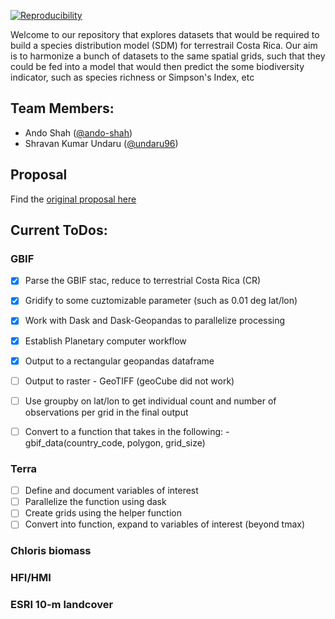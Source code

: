 
[![Reproducibility](https://github.com/espm-288/final-project-team-ando-shravan-final_proj/actions/workflows/main.yml/badge.svg)](ttps://github.com/espm-288/spatial-spatial_ando_shravan/actions/workflows/main.yml)

Welcome to our repository that explores datasets that would be required to build a species distribution model (SDM) for terrestrail Costa Rica. Our aim is to harmonize a bunch of datasets to the same spatial grids, such that they could be fed into a model that would then predict the some biodiversity indicator, such as species richness or Simpson's Index, etc

## Team Members:

- Ando Shah ([@ando-shah](https://github.com/ando-shah/))
- Shravan Kumar Undaru ([@undaru96](https://github.com/undaru96))

## Proposal
Find the [original proposal here](proposal.md)

## Current ToDos:



### GBIF
- [x] Parse the GBIF stac, reduce to terrestrial Costa Rica (CR)
- [x] Gridify to some cuztomizable parameter (such as 0.01 deg lat/lon)
- [x] Work with Dask and Dask-Geopandas to parallelize processing
- [x] Establish Planetary computer workflow
- [x] Output to a rectangular geopandas dataframe
- [ ] Output to raster - GeoTIFF (geoCube did not work)
- [ ] Use groupby on lat/lon to get individual count and number of observations per grid in the final output
- [ ] Convert to a function that takes in the following:
      - gbif_data(country_code, polygon, grid_size)  


### Terra
- [ ] Define and document variables of interest
- [ ] Parallelize the function using dask
- [ ] Create grids using the helper function
- [ ] Convert into function, expand to variables of interest (beyond tmax)

### Chloris biomass


### HFI/HMI


### ESRI 10-m landcover




